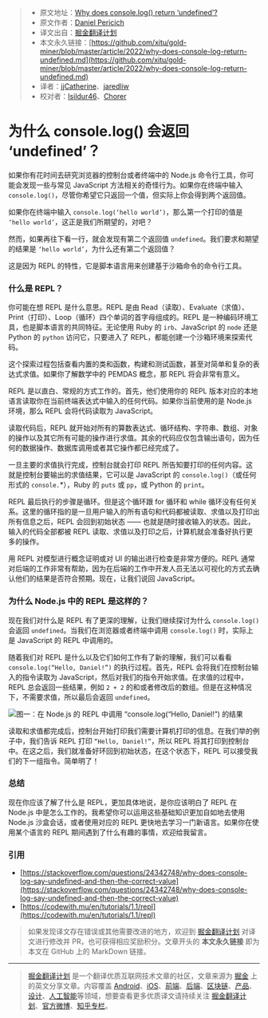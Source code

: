> * 原文地址：[Why does console.log() return ‘undefined’?](https://blog.bitsrc.io/why-does-console-log-return-undefined-e06d44b4d0f8)
> * 原文作者：[Daniel Pericich](https://medium.com/@dpericich)
> * 译文出自：[掘金翻译计划](https://github.com/xitu/gold-miner)
> * 本文永久链接：[https://github.com/xitu/gold-miner/blob/master/article/2022/why-does-console-log-return-undefined.md](https://github.com/xitu/gold-miner/blob/master/article/2022/why-does-console-log-return-undefined.md)
> * 译者：[jjCatherine](https://github.com/xyj1020)、[jaredliw](https://github.com/jaredliw)
> * 校对者：[Isildur46](https://github.com/Isildur46)、[Chorer](https://github.com/Chorer)

# 为什么 console.log() 会返回 ‘undefined’？

如果你有花时间去研究浏览器的控制台或者终端中的 Node.js 命令行工具，你可能会发现一些与常见 JavaScript 方法相关的奇怪行为。如果你在终端中输入 `console.log()`，尽管你希望它只返回一个值，但实际上你会得到两个返回值。

如果你在终端中输入 `console.log(‘hello world’)`，那么第一个打印的值是 `‘hello world’`，这正是我们所期望的，对吧？

然而，如果再往下看一行，就会发现有第二个返回值 `undefined`。我们要求和期望的结果是 `‘hello world’`，为什么还有第二个返回值？

这是因为 REPL 的特性，它是脚本语言用来创建基于沙箱命令的命令行工具。

### 什么是 REPL？

你可能在想 REPL 是什么意思。REPL 是由 Read（读取）、Evaluate（求值）、Print（打印）、Loop（循环）四个单词的首字母组成的。REPL 是一种编码环境工具，也是脚本语言的共同特征。无论使用 Ruby 的 `irb`、JavaScript 的 `node` 还是 Python 的 `python` 访问它，只要进入了 REPL，都能创建一个沙箱环境来探索代码。

这个探索过程包括查看内置的类和函数，构建和测试函数，甚至对简单和复杂的表达式求值。如果你了解数学中的 PEMDAS 概念，那 REPL 将会非常有意义。

REPL 是以直白、常规的方式工作的。首先，他们使用你的 REPL 版本对应的本地语言读取你在当前终端表达式中输入的任何代码。如果你当前使用的是 Node.js 环境，那么 REPL 会将代码读取为 JavaScript。

读取代码后，REPL 就开始对所有的算数表达式、循环结构、字符串、数组、对象的操作以及其它所有可能的操作进行求值。其余的代码应仅包含输出语句，因为任何的数据操作、数据库调用或者其它操作都已经完成了。

一旦主要的求值执行完成，控制台就会打印 REPL 所告知要打印的任何内容。这就是控制台要输出的求值结果，它可以是 JavaScript 的 `console.log()`（或任何形式的 `console.`*），Ruby 的 `puts` 或 `pp`，或 Python 的 `print`。

REPL 最后执行的步骤是循环。但是这个循环跟 for 循环和 while 循环没有任何关系。这里的循环指的是一旦用户输入的所有语句和代码都被读取、求值以及打印出所有信息之后，REPL 会回到初始状态 —— 也就是随时接收输入的状态。因此，输入的代码全部都被 REPL 读取、求值以及打印之后，计算机就会准备好执行更多的操作。

用 REPL 对模型进行概念证明或对 UI 的输出进行检查是非常方便的。REPL 通常对后端的工作非常有帮助，因为在后端的工作中开发人员无法以可视化的方式去确认他们的结果是否符合预期。现在，让我们说回 JavaScript。

### 为什么 Node.js 中的 REPL 是这样的？

现在我们对什么是 REPL 有了更深的理解，让我们继续探讨为什么 `console.log()` 会返回 `undefined`。当我们在浏览器或者终端中调用 `console.log()` 时，实际上是 JavaScript 的 REPL 中调用的。

随着我们对 REPL 是什么以及它们如何工作有了新的理解，我们可以看看 `console.log(“Hello, Daniel!”)` 的执行过程。首先，REPL 会将我们在控制台输入的指令读取为 JavaScript，然后对我们的指令开始求值。在求值的过程中，REPL 总会返回一些结果，例如 `2 + 2` 的和或者修改后的数组。但是在这种情况下，不需要求值，所以最后会返回 `undefined`。

![图一：在 Node.js 的 REPL 中调用 “console.log(“Hello, Daniel!”) 的结果](https://cdn-images-1.medium.com/max/2000/1*oRXhxIJaSy_meLMsIxXjdw.png)

读取和求值都完成后，控制台开始打印我们需要计算机打印的信息。在我们举的例子中，我们告诉 REPL 打印 `“Hello, Daniel!”`，所以 REPL 将其打印到控制台中。在这之后，我们就准备好环回到初始状态，在这个状态下，REPL 可以接受我们的下一组指令。简单明了！

### 总结

现在你应该了解了什么是 REPL，更加具体地说，是你应该明白了 REPL 在 Node.js 中是怎么工作的。我希望你可以运用这些基础知识更加自如地去使用 Node.js 沙盒会话，或者使用对应的 REPL 更快地去学习一门新语言。如果你在使用某个语言的 REPL 期间遇到了什么有趣的事情，欢迎给我留言。

### 引用

* [https://stackoverflow.com/questions/24342748/why-does-console-log-say-undefined-and-then-the-correct-value](https://stackoverflow.com/questions/24342748/why-does-console-log-say-undefined-and-then-the-correct-value)
* [https://codewith.mu/en/tutorials/1.1/repl](https://codewith.mu/en/tutorials/1.1/repl)

> 如果发现译文存在错误或其他需要改进的地方，欢迎到 [掘金翻译计划](https://github.com/xitu/gold-miner) 对译文进行修改并 PR，也可获得相应奖励积分。文章开头的 **本文永久链接** 即为本文在 GitHub 上的 MarkDown 链接。

---

> [掘金翻译计划](https://github.com/xitu/gold-miner) 是一个翻译优质互联网技术文章的社区，文章来源为 [掘金](https://juejin.im) 上的英文分享文章。内容覆盖 [Android](https://github.com/xitu/gold-miner#android)、[iOS](https://github.com/xitu/gold-miner#ios)、[前端](https://github.com/xitu/gold-miner#前端)、[后端](https://github.com/xitu/gold-miner#后端)、[区块链](https://github.com/xitu/gold-miner#区块链)、[产品](https://github.com/xitu/gold-miner#产品)、[设计](https://github.com/xitu/gold-miner#设计)、[人工智能](https://github.com/xitu/gold-miner#人工智能)等领域，想要查看更多优质译文请持续关注 [掘金翻译计划](https://github.com/xitu/gold-miner)、[官方微博](http://weibo.com/juejinfanyi)、[知乎专栏](https://zhuanlan.zhihu.com/juejinfanyi)。
